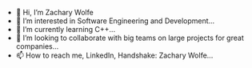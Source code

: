 - 👋 Hi, I’m Zachary Wolfe
- 👀 I’m interested in Software Engineering and Development...
- 🌱 I’m currently learning C++...
- 💞️ I’m looking to collaborate with big teams on large projects for great companies...
- 📫 How to reach me, LinkedIn, Handshake: Zachary Wolfe...
